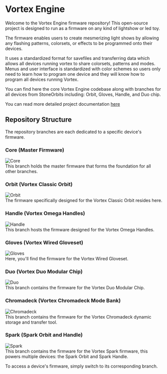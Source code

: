 # Vortex Engine

Welcome to the Vortex Engine firmware repository! This open-source project is designed to run as a firmware on any kind of lightshow or led toy. 

The firmware enables users to create mesmerizing light shows by allowing any flashing patterns, colorsets, or effects to be programmed onto their devices.  

It uses a standardized format for savefiles and transferring data which allows all devices running vortex to share colorsets, patterns and modes.  Menus and user interface is standardized with color schemes so users only need to learn how to program one device and they will know how to program all devices running Vortex. 

You can find here the core Vortex Engine codebase along with branches for all devices from StoneOrbits including: Orbit, Gloves, Handle, and Duo chip. 

You can read more detailed project documentation [here](https://stoneorbits.github.io/VortexEngine/)

## Repository Structure

The repository branches are each dedicated to a specific device's firmware. 

### Core (Master Firmware)
![Core](https://github.com/StoneOrbits/VortexEngine/actions/workflows/core_build.yml/badge.svg?branch=master)  
This branch holds the master firmware that forms the foundation for all other branches.

### Orbit (Vortex Classic Orbit)
![Orbit](https://github.com/StoneOrbits/VortexEngine/actions/workflows/orbit_build.yml/badge.svg?branch=orbit)  
The firmware specifically designed for the Vortex Classic Orbit resides here.

### Handle (Vortex Omega Handles)
![Handle](https://github.com/StoneOrbits/VortexEngine/actions/workflows/handle_build.yml/badge.svg?branch=handle)  
This branch hosts the firmware designed for the Vortex Omega Handles.

### Gloves (Vortex Wired Gloveset)
![Gloves](https://github.com/StoneOrbits/VortexEngine/actions/workflows/gloves_build.yml/badge.svg?branch=gloves)  
Here, you'll find the firmware for the Vortex Wired Gloveset.

### Duo (Vortex Duo Modular Chip)
![Duo](https://github.com/StoneOrbits/VortexEngine/actions/workflows/duo_build.yml/badge.svg?branch=duo)  
This branch contains the firmware for the Vortex Duo Modular Chip.

### Chromadeck (Vortex Chromadeck Mode Bank)
![Chromadeck](https://github.com/StoneOrbits/VortexEngine/actions/workflows/chromadeck_build.yml/badge.svg?branch=chromadeck)  
This branch contains the firmware for the Vortex Chromadeck dynamic storage and transfer tool.

### Spark (Spark Orbit and Handle)
![Spark](https://github.com/StoneOrbits/VortexEngine/actions/workflows/spark_build.yml/badge.svg?branch=spark)  
This branch contains the firmware for the Vortex Spark firmware, this powers multiple devices: the Spark Orbit and Spark Handle.

To access a device's firmware, simply switch to its corresponding branch.

